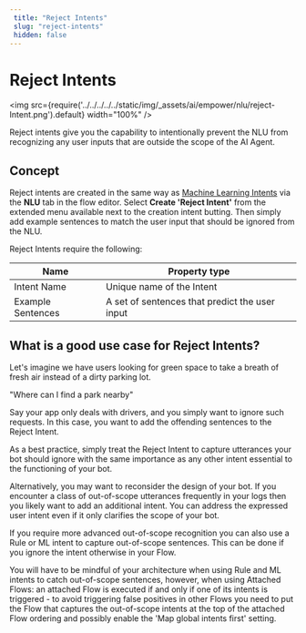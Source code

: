 ```yaml
---
 title: "Reject Intents" 
 slug: "reject-intents" 
 hidden: false 
---
```

# Reject Intents

<img src={require('../../../../../static/img/_assets/ai/empower/nlu/reject-Intent.png').default} width="100%" />

Reject intents give you the capability to intentionally prevent the NLU from recognizing any user inputs that are outside the scope of the AI Agent.

## Concept

Reject intents are created in the same way as [Machine Learning Intents](ml-intents.md) via the **NLU** tab in the flow editor. Select **Create 'Reject Intent'** from the extended menu available next to the creation intent butting. Then simply add example sentences to match the user input that should be ignored from the NLU.

Reject Intents require the following:

| Name              | Property type                                  |
|-------------------|------------------------------------------------|
| Intent Name       | Unique name of the Intent                      |
| Example Sentences | A set of sentences that predict the user input |

## What is a good use case for Reject Intents?


Let's imagine we have users looking for green space to take a breath of fresh air instead of a dirty parking lot.

"Where can I find a park nearby"

Say your app only deals with drivers, and you simply want to ignore such requests. In this case, you want to add the offending sentences to the Reject Intent.

As a best practice, simply treat the Reject Intent to capture utterances your bot should ignore with the same importance as any other intent essential to the functioning of your bot.

Alternatively, you may want to reconsider the design of your bot. If you encounter a class of out-of-scope utterances frequently in your logs then you likely want to add an additional intent. You can address the expressed user intent even if it only clarifies the scope of your bot.

If you require more advanced out-of-scope recognition you can also use a Rule or ML intent to capture out-of-scope sentences. This can be done if you ignore the intent otherwise in your Flow.

You will have to be mindful of your architecture when using Rule and ML intents to catch out-of-scope sentences, however, when using Attached Flows: an attached Flow is executed if and only if one of its intents is triggered - to avoid triggering false positives in other Flows you need to put the Flow that captures the out-of-scope intents at the top of the attached Flow ordering and possibly enable the 'Map global intents first' setting.
